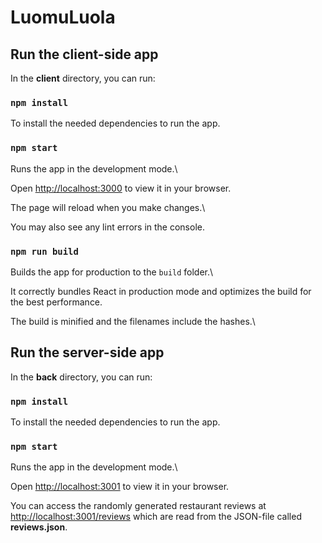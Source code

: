 # LuomuLuola

## Run the client-side app

In the **client** directory, you can run:

### `npm install`

To install the needed dependencies to run the app.

### `npm start`

Runs the app in the development mode.\

Open [http://localhost:3000](http://localhost:3000) to view it in your browser.

The page will reload when you make changes.\

You may also see any lint errors in the console.

### `npm run build`

Builds the app for production to the `build` folder.\

It correctly bundles React in production mode and optimizes the build for the best performance.

The build is minified and the filenames include the hashes.\

## Run the server-side app

In the **back** directory, you can run:

### `npm install`

To install the needed dependencies to run the app.

### `npm start`

Runs the app in the development mode.\

Open [http://localhost:3001](http://localhost:3001) to view it in your browser.

You can access the randomly generated restaurant reviews at [http://localhost:3001/reviews](http://localhost:3001/reviews) which are read from the JSON-file called **reviews.json**.

